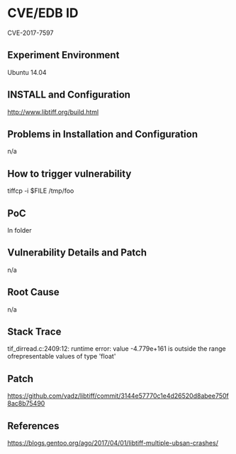 # CVE/EDB ID
CVE-2017-7597
## Experiment Environment
Ubuntu 14.04
## INSTALL and Configuration
http://www.libtiff.org/build.html
## Problems in Installation and Configuration
n/a
## How to trigger vulnerability
tiffcp -i $FILE /tmp/foo
## PoC
In folder
## Vulnerability Details and Patch
n/a
## Root Cause
n/a
## Stack Trace
tif_dirread.c:2409:12: runtime error: value -4.779e+161 is outside the range ofrepresentable values of type 'float'
## Patch
https://github.com/vadz/libtiff/commit/3144e57770c1e4d26520d8abee750f8ac8b75490
## References
https://blogs.gentoo.org/ago/2017/04/01/libtiff-multiple-ubsan-crashes/